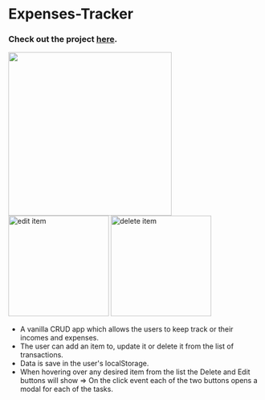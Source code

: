 # Expenses-Tracker

### Check out the project [here](https://inomniaparatus-wd.github.io/Expense-Tracker).

<img src="https://user-images.githubusercontent.com/78725314/223628930-d80ec2e7-c666-4ac3-993f-898460f35561.jpg" width=325px/>  <img src="https://user-images.githubusercontent.com/78725314/226236009-ecd89f00-ebe8-41d5-9563-eaa6070f285a.jpg" alt="edit item" width=200px />  <img src="https://user-images.githubusercontent.com/78725314/226236067-a35e8bfc-6cd5-423d-adfe-d8721f4e61c5.jpg" alt="delete item" width=200px />

- A vanilla CRUD app which allows the users to keep track or their incomes and expenses.
- The user can add an item to, update it or delete it from the list of transactions.
- Data is save in the user's localStorage.
- When hovering over any desired item from the list the Delete and Edit buttons will show => On the click event each of the two buttons opens a modal for each of the tasks.



